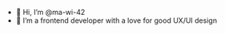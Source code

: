- 👋 Hi, I’m @ma-wi-42
- 🍉 I’m a frontend developer with a love for good UX/UI design

<!---
ma-wi-42/ma-wi-42 is a ✨ special ✨ repository because its `README.md` (this file) appears on your GitHub profile.
You can click the Preview link to take a look at your changes.
--->
